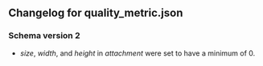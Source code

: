 ## Changelog for quality_metric.json

### Schema version 2

* *size*, *width*, and *height* in *attachment* were set to have a minimum of 0.
   
